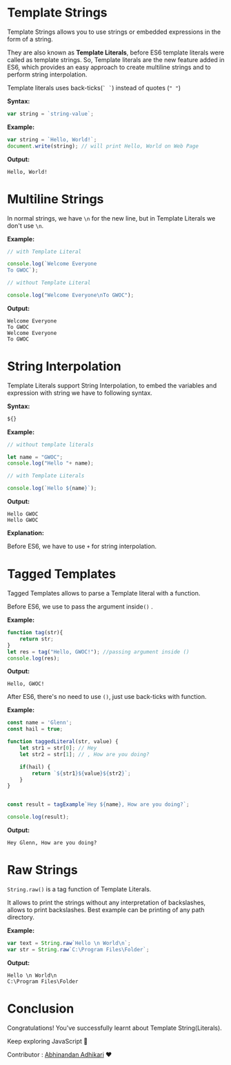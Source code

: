 # Template Strings

Template Strings allows you to use strings or embedded expressions in the form of a string.

They are also known as __Template Literals__, before ES6 template literals were called as template strings. So, Template literals are the new feature added in ES6, which provides an easy approach to create multiline strings and to perform string interpolation.

Template literals uses back-ticks(``` ` ` ```) instead of quotes (```" "```)

__Syntax:__
```js
var string = `string-value`;
```

__Example:__
```javascript
var string = `Hello, World!`;
document.write(string); // will print Hello, World on Web Page
```

__Output:__
```
Hello, World!
```

# Multiline Strings

In normal strings, we have ```\n``` for the new line, but in Template Literals we don't use ```\n```.

__Example:__
```javascript
// with Template Literal

console.log(`Welcome Everyone
To GWOC`);

// without Template Literal

console.log("Welcome Everyone\nTo GWOC");
```

__Output:__
```
Welcome Everyone 
To GWOC
Welcome Everyone 
To GWOC
```
# String Interpolation
Template Literals support String Interpolation, to embed the variables and expression with string we have to following syntax.

__Syntax:__
```js
${}
```
__Example:__
```javascript
// without template literals

let name = "GWOC";
console.log("Hello "+ name);

// with Template Literals

console.log(`Hello ${name}`);
```

__Output:__
```
Hello GWOC
Hello GWOC
```
__Explanation:__

Before ES6, we have to use ```+``` for string interpolation.

# Tagged Templates

Tagged Templates allows to parse a Template literal with a function.

Before ES6, we use to pass the argument inside```()``` .

__Example:__
```js
function tag(str){
    return str;
}
let res = tag("Hello, GWOC!"); //passing argument inside ()
console.log(res);
```
__Output:__
```
Hello, GWOC!
```
After ES6, there's no need to use ```()```, just use back-ticks with function.

__Example:__
```javascript
const name = 'Glenn';
const hail = true;

function taggedLiteral(str, value) {
    let str1 = str[0]; // Hey
    let str2 = str[1]; // , How are you doing?

    if(hail) {
        return `${str1}${value}${str2}`;
    }
}


const result = tagExample`Hey ${name}, How are you doing?`;

console.log(result);
```

__Output:__
```
Hey Glenn, How are you doing?
```
# Raw Strings
```String.raw()``` is a tag function of Template Literals. 

It allows to print the strings without any interpretation of backslashes, allows to print backslashes. Best example can be printing of any path directory.

__Example:__
```javascript
var text = String.raw`Hello \n World\n`;
var str = String.raw`C:\Program Files\Folder`;
```
__Output:__
```
Hello \n World\n
C:\Program Files\Folder
```

# Conclusion
Congratulations! You've successfully learnt about Template String(Literals).

Keep exploring JavaScript :wave:

Contributor : [Abhinandan Adhikari](https://github.com/AbhinandanAdhikari) :heart:
